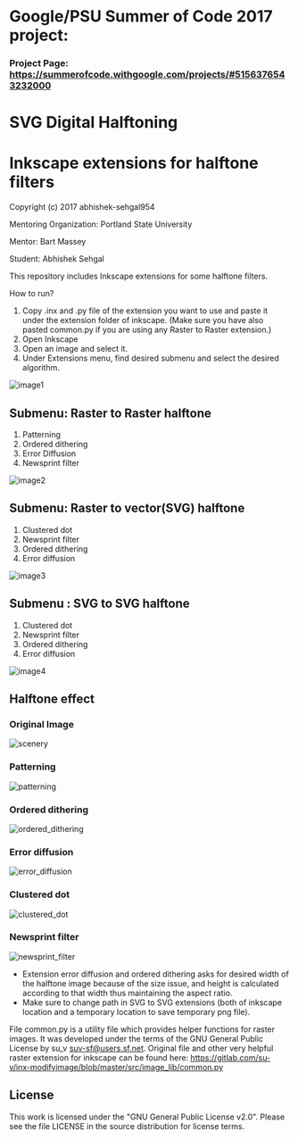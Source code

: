 # Google/PSU Summer of Code 2017 project:

### Project Page: https://summerofcode.withgoogle.com/projects/#5156376543232000

# SVG Digital Halftoning

# Inkscape extensions for halftone filters

Copyright (c) 2017 abhishek-sehgal954

Mentoring Organization: Portland State University

Mentor: Bart Massey

Student: Abhishek Sehgal

This repository includes Inkscape extensions for some halftone filters.

How to run?

1. Copy .inx and .py file of the extension you want to use and paste it under the extension folder of inkscape. (Make sure you have also pasted common.py if you are using any Raster to Raster extension.) 
2. Open Inkscape
3. Open an image and select it.
4. Under Extensions menu, find desired submenu and select the desired algorithm.

![image1](https://user-images.githubusercontent.com/10050718/29738454-8a78ff76-8a40-11e7-918c-705d1067a91e.png)


## Submenu: Raster to Raster halftone 

1. Patterning
2. Ordered dithering
3. Error Diffusion
4. Newsprint filter

![image2](https://user-images.githubusercontent.com/10050718/29738469-c050773c-8a40-11e7-8cab-3c02f1c42f18.png)

## Submenu: Raster to vector(SVG) halftone

1. Clustered dot
2. Newsprint filter
3. Ordered dithering
4. Error diffusion

![image3](https://user-images.githubusercontent.com/10050718/29738474-dc3cc496-8a40-11e7-915a-c67506375ad4.png)

## Submenu : SVG to SVG halftone

1. Clustered dot
2. Newsprint filter
3. Ordered dithering
4. Error diffusion

![image4](https://user-images.githubusercontent.com/10050718/29738479-ec96c8fa-8a40-11e7-85e0-f543fcd70210.png)

## Halftone effect

### Original Image

![scenery](https://user-images.githubusercontent.com/10050718/29738486-1ac5d932-8a41-11e7-9675-8d50e1ceed35.jpg)

### Patterning

![patterning](https://user-images.githubusercontent.com/10050718/29738490-2f608432-8a41-11e7-982f-b0da47f5ca67.png)

### Ordered dithering

![ordered_dithering](https://user-images.githubusercontent.com/10050718/29738497-4549ba20-8a41-11e7-8023-755bc9cd6592.png)

### Error diffusion

![error_diffusion](https://user-images.githubusercontent.com/10050718/29738503-5e27fa52-8a41-11e7-9947-71dcd7ebb932.png)

### Clustered dot

![clustered_dot](https://user-images.githubusercontent.com/10050718/29738506-734f9cf0-8a41-11e7-9112-d58478f3f3f0.png)

### Newsprint filter

![newsprint_filter](https://user-images.githubusercontent.com/10050718/29738510-8588c3d8-8a41-11e7-8a25-6e0b8c784da0.png)


* Extension error diffusion and ordered dithering asks for desired width of the halftone image because of the size issue, and   height is calculated according to that width thus maintaining the aspect ratio.
* Make sure to change path in SVG to SVG extensions (both of inkscape location and a temporary location to save temporary png   file).


File common.py is a utility file which provides helper functions for raster images. It was developed under the terms of the GNU General Public License by su_v <suv-sf@users.sf.net>. Original file and other very helpful raster extension for inkscape can be found here: https://gitlab.com/su-v/inx-modifyimage/blob/master/src/image_lib/common.py

## License

This work is licensed under the "GNU General Public License v2.0". Please see the file LICENSE in the source distribution for license terms.




